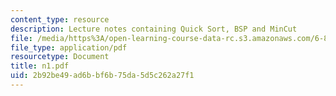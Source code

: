 ```yaml
---
content_type: resource
description: Lecture notes containing Quick Sort, BSP and MinCut
file: /media/https%3A/open-learning-course-data-rc.s3.amazonaws.com/6-856j-randomized-algorithms-fall-2002/2b92be49ad6bbf6b75da5d5c262a27f1_n1.pdf
file_type: application/pdf
resourcetype: Document
title: n1.pdf
uid: 2b92be49-ad6b-bf6b-75da-5d5c262a27f1
---
```


